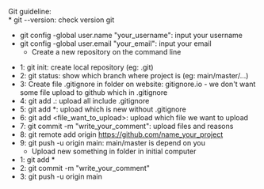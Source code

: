 Git guideline:  
	* git --version: check version git  
 * git config -global user.name "your_username": input your username
 * git config -global user.email "your_email": input your email  
 	* Create a new repository on the command line  
 - 1: git init: create local repository (eg: .git)
 - 2: git status: show which branch where project is (eg: main/master/...)
 - 3: Create file .gitignore in folder on website: gitignore.io - we don't want some file upload to github which in .gitignore
 - 4: git add .: upload all include .gitignore
 - 5: git add *: upload which is new without .gitignore
 - 6: git add <file_want_to_upload>: upload which file we want to upload
 - 7: git commit -m "write_your_comment": upload files and reasons
 - 8: git remote add origin https://github.com/name_your_project
 - 9: git push -u origin main: main/master is depend on you  
	* Upload new something in folder in initial computer
 - 1: git add *
 - 2: git commit -m "write_your_comment"
 - 3: git push -u origin main
